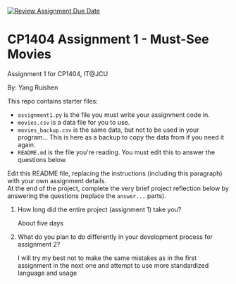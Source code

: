 [![Review Assignment Due Date](https://classroom.github.com/assets/deadline-readme-button-22041afd0340ce965d47ae6ef1cefeee28c7c493a6346c4f15d667ab976d596c.svg)](https://classroom.github.com/a/PF-FOxNE)
# CP1404 Assignment 1 - Must-See Movies

Assignment 1 for CP1404, IT@JCU

By: Yang Ruishen

This repo contains starter files:  

- `assignment1.py` is the file you must write your assignment code in.
- `movies.csv` is a data file for you to use.  
- `movies_backup.csv` is the same data, but not to be used in your program... This is here as a backup to copy the data from if you need it again.
- `README.md` is the file you're reading. You must edit this to answer the questions below.

Edit this README file, replacing the instructions (including this paragraph) with your own assignment details.  
At the end of the project, complete the very brief project reflection below by answering the questions (replace
the `answer...` parts).

1. How long did the entire project (assignment 1) take you?

    About five days

2. What do you plan to do differently in your development process for assignment 2?

    I will try my best not to make the same mistakes as in the first assignment in the next one and attempt to use more standardized language and usage
